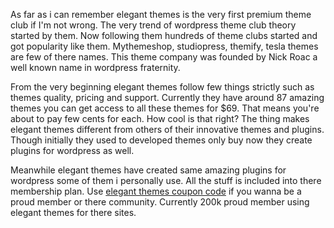 As far as i can remember elegant themes is the very first premium theme club if I'm not wrong. The very trend of wordpress theme club theory started by them. Now following them hundreds of theme clubs started and got popularity like them. Mythemeshop, studiopress, themify, tesla themes are few of there names. This theme company was founded by Nick Roac a well known name in wordpress fraternity. 

From the very beginning elegant themes follow few things strictly such as themes quality, pricing and support. Currently they have around 87 amazing themes you can get access to all these themes for $69. That means you're about to pay few cents for each. How cool is that right? The thing makes elegant themes different from others of their innovative themes and plugins. Though initially they used to developed themes only buy now they create plugins for wordpress as well.

Meanwhile elegant themes have created same amazing plugins for wordpress some of them i personally use. All the stuff is included into there membership plan. Use <a href="http://www.wpgra.com/elegant-themes-coupon-code/">elegant themes coupon code</a> if you wanna be a proud member or there community. Currently 200k proud member using elegant themes for there sites.
